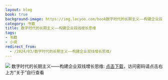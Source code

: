 ```yaml
---
layout: blog
book: true
background-image: https://img.locyoo.com/book数字时代的长期主义——构建企业双线增长思维.jpg
category: 书籍
title: 数字时代的长期主义——构建企业双线增长思维
tags:
- 书籍
- 小说
redirect_from:
  - /2024/03/数字时代的长期主义——构建企业双线增长思维/
---
```

![](https://img.locyoo.com/book数字时代的长期主义——构建企业双线增长思维.jpg)
数字时代的长期主义——构建企业双线增长思维: <a name = "ref1" href="https://url18.ctfile.com/f/50983618-1268598628-6ae3ed?p=3619">点击下载</a>，访问密码请点击右上方“关于”自行查看